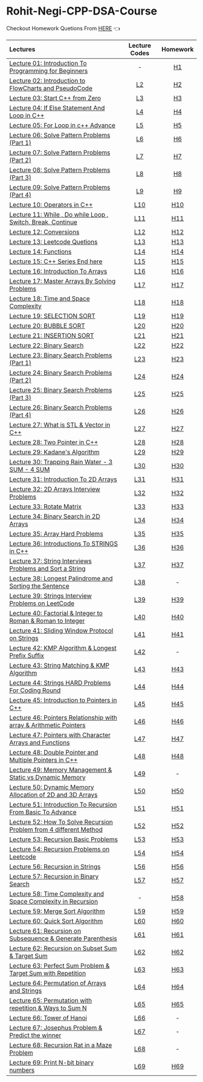 # Rohit-Negi-CPP-DSA-Course

Checkout Homework Quetions From [HERE](https://drive.google.com/drive/folders/1N9UUtFHRe5a8h1vq3iEVEyvXM5sZDRHv) 👈




| Lectures                                                                                                                                                    |                                               Lecture Codes                                                |                                                Homework                                                |
| :---------------------------------------------------------------------------------------------------------------------------------------------------------- | :--------------------------------------------------------------------------------------------------------: | :----------------------------------------------------------------------------------------------------: |
| [Lecture 01: Introduction To Programming for Beginners](https://www.youtube.com/watch?v=y3OOaXrFy-Q&list=PLQEaRBV9gAFu4ovJ41PywklqI7IyXwr01)                |                                                     -                                                      | [H1](https://github.com/ArhanBytes/Rohit-Negi-CPP-DSA-Course/tree/main/Lectures/Lecture_001/Homework)  |
| [Lecture 02: Introduction to FlowCharts and PseudoCode](https://www.youtube.com/watch?v=H_9MSvTL74g&list=PLQEaRBV9gAFu4ovJ41PywklqI7IyXwr01&index=2)        | [L2](https://github.com/ArhanBytes/Rohit-Negi-CPP-DSA-Course/tree/main/Lectures/Lecture_002/Lecture_Code)  | [H2](https://github.com/ArhanBytes/Rohit-Negi-CPP-DSA-Course/tree/main/Lectures/Lecture_002/Homework)  |
| [Lecture 03: Start C++ from Zero](https://www.youtube.com/watch?v=2Gexv2eld4Y&list=PLQEaRBV9gAFu4ovJ41PywklqI7IyXwr01&index=4)                              | [L3](https://github.com/ArhanBytes/Rohit-Negi-CPP-DSA-Course/tree/main/Lectures/Lecture_003/Lecture_Code)  | [H3](https://github.com/ArhanBytes/Rohit-Negi-CPP-DSA-Course/tree/main/Lectures/Lecture_003/Homework)  |
| [Lecture 04: If Else Statement And Loop in C++](https://www.youtube.com/watch?v=gGaJJovz-4k&list=PLQEaRBV9gAFu4ovJ41PywklqI7IyXwr01&index=5)                | [L4](https://github.com/ArhanBytes/Rohit-Negi-CPP-DSA-Course/tree/main/Lectures/Lecture_004/Lecture_Code)  | [H4](https://github.com/ArhanBytes/Rohit-Negi-CPP-DSA-Course/tree/main/Lectures/Lecture_004/Homework)  |
| [Lecture 05: For Loop in c++ Advance](https://www.youtube.com/watch?v=7qINbIQK_J8&list=PLQEaRBV9gAFu4ovJ41PywklqI7IyXwr01&index=6)                          | [L5](https://github.com/ArhanBytes/Rohit-Negi-CPP-DSA-Course/tree/main/Lectures/Lecture_005/Lecture_Code)  | [H5](https://github.com/ArhanBytes/Rohit-Negi-CPP-DSA-Course/tree/main/Lectures/Lecture_005/Homework)  |
| [Lecture 06: Solve  Pattern Problems (Part 1)](https://www.youtube.com/watch?v=0LawAwK5OaI&list=PLQEaRBV9gAFu4ovJ41PywklqI7IyXwr01&index=6)                 | [L6](https://github.com/ArhanBytes/Rohit-Negi-CPP-DSA-Course/tree/main/Lectures/Lecture_006/Lecture_Code)  | [H6](https://github.com/ArhanBytes/Rohit-Negi-CPP-DSA-Course/tree/main/Lectures/Lecture_006/Homework)  |
| [Lecture 07: Solve  Pattern Problems (Part 2)](https://www.youtube.com/watch?v=-o6MPFfGipU&list=PLQEaRBV9gAFu4ovJ41PywklqI7IyXwr01&index=7)                 | [L7](https://github.com/ArhanBytes/Rohit-Negi-CPP-DSA-Course/tree/main/Lectures/Lecture_007/Lecture_Code)  | [H7](https://github.com/ArhanBytes/Rohit-Negi-CPP-DSA-Course/tree/main/Lectures/Lecture_007/Homework)  |
| [Lecture 08: Solve  Pattern Problems (Part 3)](https://www.youtube.com/watch?v=mtQwWAxWbDY&list=PLQEaRBV9gAFu4ovJ41PywklqI7IyXwr01&index=9)                 | [L8](https://github.com/ArhanBytes/Rohit-Negi-CPP-DSA-Course/tree/main/Lectures/Lecture_008/Lecture_Code)  | [H8](https://github.com/ArhanBytes/Rohit-Negi-CPP-DSA-Course/tree/main/Lectures/Lecture_008/Homework)  |
| [Lecture 09: Solve  Pattern Problems (Part 4)](https://www.youtube.com/watch?v=CaLtCuji8z0&list=PLQEaRBV9gAFu4ovJ41PywklqI7IyXwr01&index=11)                | [L9](https://github.com/ArhanBytes/Rohit-Negi-CPP-DSA-Course/tree/main/Lectures/Lecture_009/Lecture_Code)  | [H9](https://github.com/ArhanBytes/Rohit-Negi-CPP-DSA-Course/tree/main/Lectures/Lecture_009/Homework)  |
| [Lecture 10: Operators in C++](https://www.youtube.com/watch?v=HI0mNthclGE&list=PLQEaRBV9gAFu4ovJ41PywklqI7IyXwr01&index=12)                                | [L10](https://github.com/ArhanBytes/Rohit-Negi-CPP-DSA-Course/tree/main/Lectures/Lecture_010/Lecture_Code) | [H10](https://github.com/ArhanBytes/Rohit-Negi-CPP-DSA-Course/tree/main/Lectures/Lecture_010/Homework) |
| [Lecture 11: While , Do while Loop , Switch, Break, Continue](https://www.youtube.com/watch?v=kYbTxu1_H-o&list=PLQEaRBV9gAFu4ovJ41PywklqI7IyXwr01&index=11) | [L11](https://github.com/ArhanBytes/Rohit-Negi-CPP-DSA-Course/tree/main/Lectures/Lecture_011/Lecture_Code) | [H11](https://github.com/ArhanBytes/Rohit-Negi-CPP-DSA-Course/tree/main/Lectures/Lecture_011/Homework) |
| [Lecture 12: Conversions](https://www.youtube.com/watch?v=iGRXq30nx6g&list=PLQEaRBV9gAFu4ovJ41PywklqI7IyXwr01&index=12)                                     | [L12](https://github.com/ArhanBytes/Rohit-Negi-CPP-DSA-Course/tree/main/Lectures/Lecture_012/Lecture_Code) | [H12](https://github.com/ArhanBytes/Rohit-Negi-CPP-DSA-Course/tree/main/Lectures/Lecture_012/Homework) |
| [Lecture 13: Leetcode Quetions](https://www.youtube.com/watch?v=0j7879JOgIU&list=PLQEaRBV9gAFu4ovJ41PywklqI7IyXwr01&index=13)                               | [L13](https://github.com/ArhanBytes/Rohit-Negi-CPP-DSA-Course/tree/main/Lectures/Lecture_013/Lecture_Code) | [H13](https://github.com/ArhanBytes/Rohit-Negi-CPP-DSA-Course/tree/main/Lectures/Lecture_013/Homework) |
| [Lecture 14: Functions](https://www.youtube.com/watch?v=0j7879JOgIU&list=PLQEaRBV9gAFu4ovJ41PywklqI7IyXwr01&index=13)                                       | [L14](https://github.com/ArhanBytes/Rohit-Negi-CPP-DSA-Course/tree/main/Lectures/Lecture_014/Lecture_Code) | [H14](https://github.com/ArhanBytes/Rohit-Negi-CPP-DSA-Course/tree/main/Lectures/Lecture_014/Homework) |
| [Lecture 15: C++ Series End here](https://www.youtube.com/watch?v=KNtyCUH-2oM&list=PLQEaRBV9gAFu4ovJ41PywklqI7IyXwr01&index=15)                             | [L15](https://github.com/ArhanBytes/Rohit-Negi-CPP-DSA-Course/tree/main/Lectures/Lecture_015/Lecture_Code) | [H15](https://github.com/ArhanBytes/Rohit-Negi-CPP-DSA-Course/tree/main/Lectures/Lecture_015/Homework) |
| [Lecture 16: Introduction To Arrays](https://www.youtube.com/watch?v=moZNKL37w-s&list=PLQEaRBV9gAFu4ovJ41PywklqI7IyXwr01&index=16)                          | [L16](https://github.com/ArhanBytes/Rohit-Negi-CPP-DSA-Course/tree/main/Lectures/Lecture_016/Lecture_Code) | [H16](https://github.com/ArhanBytes/Rohit-Negi-CPP-DSA-Course/tree/main/Lectures/Lecture_016/Homework) |
| [Lecture 17: Master Arrays By Solving Problems](https://www.youtube.com/watch?v=567332frcF0&list=PLQEaRBV9gAFu4ovJ41PywklqI7IyXwr01&index=17)               | [L17](https://github.com/ArhanBytes/Rohit-Negi-CPP-DSA-Course/tree/main/Lectures/Lecture_017/Lecture_Code) | [H17](https://github.com/ArhanBytes/Rohit-Negi-CPP-DSA-Course/tree/main/Lectures/Lecture_017/Homework) |
| [Lecture 18: Time and Space Complexity](https://www.youtube.com/watch?v=hUdqNPhXOh4&list=PLQEaRBV9gAFu4ovJ41PywklqI7IyXwr01&index=18)                       | [L18](https://github.com/ArhanBytes/Rohit-Negi-CPP-DSA-Course/tree/main/Lectures/Lecture_018/Lecture_Code) | [H18](https://github.com/ArhanBytes/Rohit-Negi-CPP-DSA-Course/tree/main/Lectures/Lecture_018/Homework) |
| [Lecture 19: SELECTION SORT](https://www.youtube.com/watch?v=9_B6TmAHveU&list=PLQEaRBV9gAFu4ovJ41PywklqI7IyXwr01&index=20)                                  | [L19](https://github.com/ArhanBytes/Rohit-Negi-CPP-DSA-Course/tree/main/Lectures/Lecture_019/Lecture_Code) | [H19](https://github.com/ArhanBytes/Rohit-Negi-CPP-DSA-Course/tree/main/Lectures/Lecture_019/Homework) |
| [Lecture 20: BUBBLE SORT](https://www.youtube.com/watch?v=V3vM_m2iFtk&list=PLQEaRBV9gAFu4ovJ41PywklqI7IyXwr01&index=20)                                     | [L20](https://github.com/ArhanBytes/Rohit-Negi-CPP-DSA-Course/tree/main/Lectures/Lecture_020/Lecture_Code) | [H20](https://github.com/ArhanBytes/Rohit-Negi-CPP-DSA-Course/tree/main/Lectures/Lecture_020/Homework) |
| [Lecture 21: INSERTION SORT](https://www.youtube.com/watch?v=YpZUgiT1N94&list=PLQEaRBV9gAFu4ovJ41PywklqI7IyXwr01&index=21)                                  | [L21](https://github.com/ArhanBytes/Rohit-Negi-CPP-DSA-Course/tree/main/Lectures/Lecture_021/Lecture_Code) | [H21](https://github.com/ArhanBytes/Rohit-Negi-CPP-DSA-Course/tree/main/Lectures/Lecture_021/Homework) |
| [Lecture 22: Binary Search](https://www.youtube.com/watch?v=0Hwpzd-bSck&list=PLQEaRBV9gAFu4ovJ41PywklqI7IyXwr01&index=22)                                   | [L22](https://github.com/ArhanBytes/Rohit-Negi-CPP-DSA-Course/tree/main/Lectures/Lecture_022/Lecture_Code) | [H22](https://github.com/ArhanBytes/Rohit-Negi-CPP-DSA-Course/tree/main/Lectures/Lecture_022/Homework) |
| [Lecture 23: Binary Search Problems (Part 1)](https://www.youtube.com/watch?v=740PMblqK6o&list=PLQEaRBV9gAFu4ovJ41PywklqI7IyXwr01&index=24)                 | [L23](https://github.com/ArhanBytes/Rohit-Negi-CPP-DSA-Course/tree/main/Lectures/Lecture_023/Lecture_Code) | [H23](https://github.com/ArhanBytes/Rohit-Negi-CPP-DSA-Course/tree/main/Lectures/Lecture_023/Homework) |
| [Lecture 24: Binary Search Problems (Part 2)](https://www.youtube.com/watch?v=w2HOAYymS3A&list=PLQEaRBV9gAFu4ovJ41PywklqI7IyXwr01&index=24)                 | [L24](https://github.com/ArhanBytes/Rohit-Negi-CPP-DSA-Course/tree/main/Lectures/Lecture_024/Lecture_Code) | [H24](https://github.com/ArhanBytes/Rohit-Negi-CPP-DSA-Course/tree/main/Lectures/Lecture_024/Homework) |
| [Lecture 25: Binary Search Problems (Part 3)](https://www.youtube.com/watch?v=znIFTUyOQvI&list=PLQEaRBV9gAFu4ovJ41PywklqI7IyXwr01&index=25)                 | [L25](https://github.com/ArhanBytes/Rohit-Negi-CPP-DSA-Course/tree/main/Lectures/Lecture_025/Lecture_Code) | [H25](https://github.com/ArhanBytes/Rohit-Negi-CPP-DSA-Course/tree/main/Lectures/Lecture_025/Homework) |
| [Lecture 26: Binary Search Problems (Part 4)](https://www.youtube.com/watch?v=ThCyc5GcuRQ&list=PLQEaRBV9gAFu4ovJ41PywklqI7IyXwr01&index=26)                 | [L26](https://github.com/ArhanBytes/Rohit-Negi-CPP-DSA-Course/tree/main/Lectures/Lecture_026/Lecture_Code) | [H26](https://github.com/ArhanBytes/Rohit-Negi-CPP-DSA-Course/tree/main/Lectures/Lecture_026/Homework) |
| [Lecture 27: What is STL & Vector in C++](https://www.youtube.com/watch?v=-tDAAOYFehc&list=PLQEaRBV9gAFu4ovJ41PywklqI7IyXwr01&index=27)                 | [L27](https://github.com/ArhanBytes/Rohit-Negi-CPP-DSA-Course/tree/main/Lectures/Lecture_027/Lecture_Code) | [H27](https://github.com/ArhanBytes/Rohit-Negi-CPP-DSA-Course/tree/main/Lectures/Lecture_027/Homework) |
| [Lecture 28: Two Pointer in C++](https://www.youtube.com/watch?v=KKPjlsLSs5w&list=PLQEaRBV9gAFu4ovJ41PywklqI7IyXwr01&index=28)                 | [L28](https://github.com/ArhanBytes/Rohit-Negi-CPP-DSA-Course/tree/main/Lectures/Lecture_028/Lecture_Code) | [H28](https://github.com/ArhanBytes/Rohit-Negi-CPP-DSA-Course/tree/main/Lectures/Lecture_028/Homework) |
| [Lecture 29: Kadane's Algorithm](https://www.youtube.com/watch?v=2YksXVZitrE&list=PLQEaRBV9gAFu4ovJ41PywklqI7IyXwr01&index=30)                 | [L29](https://github.com/ArhanBytes/Rohit-Negi-CPP-DSA-Course/tree/main/Lectures/Lecture_029/Lecture_Code) | [H29](https://github.com/ArhanBytes/Rohit-Negi-CPP-DSA-Course/tree/main/Lectures/Lecture_029/Homework) |
| [Lecture 30: Trapping Rain Water - 3 SUM - 4 SUM](https://www.youtube.com/watch?v=p6YN-l9QW7c&list=PLQEaRBV9gAFu4ovJ41PywklqI7IyXwr01&index=30)                 | [L30](https://github.com/ArhanBytes/Rohit-Negi-CPP-DSA-Course/tree/main/Lectures/Lecture_030/Lecture_Code) | [H30](https://github.com/ArhanBytes/Rohit-Negi-CPP-DSA-Course/tree/main/Lectures/Lecture_030/Homework) |
| [Lecture 31: Introduction To 2D Arrays](https://www.youtube.com/watch?v=kP5EoGyTHbA&list=PLQEaRBV9gAFu4ovJ41PywklqI7IyXwr01&index=31)                 | [L31](https://github.com/ArhanBytes/Rohit-Negi-CPP-DSA-Course/tree/main/Lectures/Lecture_031/Lecture_Code) | [H31](https://github.com/ArhanBytes/Rohit-Negi-CPP-DSA-Course/tree/main/Lectures/Lecture_031/Homework) |
| [Lecture 32: 2D Arrays Interview Problems](https://www.youtube.com/watch?v=Iow9P1QsjhE&list=PLQEaRBV9gAFu4ovJ41PywklqI7IyXwr01&index=32)                 | [L32](https://github.com/ArhanBytes/Rohit-Negi-CPP-DSA-Course/tree/main/Lectures/Lecture_032/Lecture_Code) | [H32](https://github.com/ArhanBytes/Rohit-Negi-CPP-DSA-Course/tree/main/Lectures/Lecture_032/Homework) |
| [Lecture 33: Rotate Matrix](https://www.youtube.com/watch?v=ZtSkN2aoCko&list=PLQEaRBV9gAFu4ovJ41PywklqI7IyXwr01&index=34&ab_channel=CoderArmy)                 | [L33](https://github.com/ArhanBytes/Rohit-Negi-CPP-DSA-Course/tree/main/Lectures/Lecture_033/Lecture_Code) | [H33](https://github.com/ArhanBytes/Rohit-Negi-CPP-DSA-Course/tree/main/Lectures/Lecture_033/Homework) |
| [Lecture 34: Binary Search in 2D Arrays](https://www.youtube.com/watch?v=BA1ppstdJi8&list=PLQEaRBV9gAFu4ovJ41PywklqI7IyXwr01&index=34&ab_channel=CoderArmy)                 | [L34](https://github.com/ArhanBytes/Rohit-Negi-CPP-DSA-Course/tree/main/Lectures/Lecture_034/Lecture_Code) | [H34](https://github.com/ArhanBytes/Rohit-Negi-CPP-DSA-Course/tree/main/Lectures/Lecture_034/Homework) |
| [Lecture 35: Array Hard Problems](https://www.youtube.com/watch?v=ncvJHz_gffI&list=PLQEaRBV9gAFu4ovJ41PywklqI7IyXwr01&index=35&ab_channel=CoderArmy)                 | [L35](https://github.com/ArhanBytes/Rohit-Negi-CPP-DSA-Course/tree/main/Lectures/Lecture_035/Lecture_Code) | [H35](https://github.com/ArhanBytes/Rohit-Negi-CPP-DSA-Course/tree/main/Lectures/Lecture_035/Homework) |
| [Lecture 36: Introductions To STRINGS in C++](https://www.youtube.com/watch?v=FkaIZAQKmWU&list=PLQEaRBV9gAFu4ovJ41PywklqI7IyXwr01&index=36&ab_channel=CoderArmy)                 | [L36](https://github.com/ArhanBytes/Rohit-Negi-CPP-DSA-Course/tree/main/Lectures/Lecture_036/Lecture_Code) | [H36](https://github.com/ArhanBytes/Rohit-Negi-CPP-DSA-Course/tree/main/Lectures/Lecture_036/Homework) |
| [Lecture 37: String Interviews Problems and Sort a String](https://www.youtube.com/watch?v=BCHJ9YizW7w&list=PLQEaRBV9gAFu4ovJ41PywklqI7IyXwr01&index=37&ab_channel=CoderArmy)                 | [L37](https://github.com/ArhanBytes/Rohit-Negi-CPP-DSA-Course/tree/main/Lectures/Lecture_037/Lecture_Code) | [H37](https://github.com/ArhanBytes/Rohit-Negi-CPP-DSA-Course/tree/main/Lectures/Lecture_037/Homework) |
| [Lecture 38: Longest Palindrome and Sorting the Sentence](https://www.youtube.com/watch?v=U1OZQl1fU7g&list=PLQEaRBV9gAFu4ovJ41PywklqI7IyXwr01&index=38&ab_channel=CoderArmy)                 | [L38](https://github.com/ArhanBytes/Rohit-Negi-CPP-DSA-Course/tree/main/Lectures/Lecture_038/Lecture_Code) | - |
| [Lecture 39: Strings Interview Problems on LeetCode](https://www.youtube.com/watch?v=iw9CK0ssgDU&list=PLQEaRBV9gAFu4ovJ41PywklqI7IyXwr01&index=40&ab_channel=CoderArmy)                 | [L39](https://github.com/ArhanBytes/Rohit-Negi-CPP-DSA-Course/tree/main/Lectures/Lecture_039/Lecture_Code) | [H39](https://github.com/ArhanBytes/Rohit-Negi-CPP-DSA-Course/tree/main/Lectures/Lecture_039/Homework) |
| [Lecture 40: Factorial & Integer to Roman & Roman to Integer](https://www.youtube.com/watch?v=BXocVkXthOE&list=PLQEaRBV9gAFu4ovJ41PywklqI7IyXwr01&index=40&ab_channel=CoderArmy)                 | [L40](https://github.com/ArhanBytes/Rohit-Negi-CPP-DSA-Course/tree/main/Lectures/Lecture_040/Lecture_Code) | [H40](https://github.com/ArhanBytes/Rohit-Negi-CPP-DSA-Course/tree/main/Lectures/Lecture_040/Homework) |
| [Lecture 41: Sliding Window Protocol on Strings](https://www.youtube.com/watch?v=swBjx46TSP4&list=PLQEaRBV9gAFu4ovJ41PywklqI7IyXwr01&index=43&ab_channel=CoderArmy)                 | [L41](https://github.com/ArhanBytes/Rohit-Negi-CPP-DSA-Course/tree/main/Lectures/Lecture_041/Lecture_Code) | [H41](https://github.com/ArhanBytes/Rohit-Negi-CPP-DSA-Course/tree/main/Lectures/Lecture_041/Homework) |
| [Lecture 42: KMP Algorithm & Longest Prefix Suffix](https://www.youtube.com/watch?v=sODA1BzFvsE&list=PLQEaRBV9gAFu4ovJ41PywklqI7IyXwr01&index=42&ab_channel=CoderArmy)                 | [L42](https://github.com/ArhanBytes/Rohit-Negi-CPP-DSA-Course/tree/main/Lectures/Lecture_042/Lecture_Code) | - |
| [Lecture 43: String Matching & KMP Algorithm](https://www.youtube.com/watch?v=6gQR8TaFXMw&list=PLQEaRBV9gAFu4ovJ41PywklqI7IyXwr01&index=44&ab_channel=CoderArmy)                 | [L43](https://github.com/ArhanBytes/Rohit-Negi-CPP-DSA-Course/tree/main/Lectures/Lecture_043/Lecture_Code) | [H43](https://github.com/ArhanBytes/Rohit-Negi-CPP-DSA-Course/tree/main/Lectures/Lecture_043/Homework)  |
| [Lecture 44: Strings HARD Problems For Coding Round](https://www.youtube.com/watch?v=VB-tDA9TOq0&list=PLQEaRBV9gAFu4ovJ41PywklqI7IyXwr01&index=46&ab_channel=CoderArmy)                 | [L44](https://github.com/ArhanBytes/Rohit-Negi-CPP-DSA-Course/tree/main/Lectures/Lecture_044/Lecture_Code) | [H44](https://github.com/ArhanBytes/Rohit-Negi-CPP-DSA-Course/tree/main/Lectures/Lecture_044/Homework)  |
| [Lecture 45: Introduction to Pointers in C++](https://www.youtube.com/watch?v=EUPirt55uY4&list=PLQEaRBV9gAFu4ovJ41PywklqI7IyXwr01&index=45&ab_channel=CoderArmy)                 | [L45](https://github.com/ArhanBytes/Rohit-Negi-CPP-DSA-Course/tree/main/Lectures/Lecture_045/Lecture_Code) | [H45](https://github.com/ArhanBytes/Rohit-Negi-CPP-DSA-Course/tree/main/Lectures/Lecture_045/Homework)  |
| [Lecture 46: Pointers Relationship with array & Arithmetic Pointers](https://www.youtube.com/watch?v=KA3XnH6eYpY&list=PLQEaRBV9gAFu4ovJ41PywklqI7IyXwr01&index=46)                 | [L46](https://github.com/ArhanBytes/Rohit-Negi-CPP-DSA-Course/tree/main/Lectures/Lecture_046/Lecture_Code) | [H46](https://github.com/ArhanBytes/Rohit-Negi-CPP-DSA-Course/tree/main/Lectures/Lecture_046/Homework)  |
| [Lecture 47: Pointers with Character Arrays and Functions](https://www.youtube.com/watch?v=FfNA_g0Quh0&list=PLQEaRBV9gAFu4ovJ41PywklqI7IyXwr01&index=47)                 | [L47](https://github.com/ArhanBytes/Rohit-Negi-CPP-DSA-Course/tree/main/Lectures/Lecture_047/Lecture_Code) | [H47](https://github.com/ArhanBytes/Rohit-Negi-CPP-DSA-Course/tree/main/Lectures/Lecture_047/Homework)  |
| [Lecture 48: Double Pointer and Multiple Pointers in C++](https://www.youtube.com/watch?v=j2GInxA3HpI&list=PLQEaRBV9gAFu4ovJ41PywklqI7IyXwr01&index=48)                 | [L48](https://github.com/ArhanBytes/Rohit-Negi-CPP-DSA-Course/tree/main/Lectures/Lecture_048/Lecture_Code) | [H48](https://github.com/ArhanBytes/Rohit-Negi-CPP-DSA-Course/tree/main/Lectures/Lecture_048/Homework)  |
| [Lecture 49: Memory Management & Static vs Dynamic Memory](https://www.youtube.com/watch?v=bLYuiCD0Sr4&list=PLQEaRBV9gAFu4ovJ41PywklqI7IyXwr01&index=49)                 | [L49](https://github.com/ArhanBytes/Rohit-Negi-CPP-DSA-Course/tree/main/Lectures/Lecture_049/Lecture_Code) |  -  |
| [Lecture 50: Dynamic Memory Allocation of 2D and 3D Arrays](https://www.youtube.com/watch?v=tFCc2ESnG4w)                 | [L50](https://github.com/ArhanBytes/Rohit-Negi-CPP-DSA-Course/tree/main/Lectures/Lecture_050/Lecture_Code) | [H50](https://github.com/ArhanBytes/Rohit-Negi-CPP-DSA-Course/tree/main/Lectures/Lecture_050/Homework)  |
| [Lecture 51: Introduction To Recursion From Basic To Advance](https://www.youtube.com/watch?v=KA3XnH6eYpY&list=PLQEaRBV9gAFu4ovJ41PywklqI7IyXwr01&index=46)                 | [L51](https://github.com/ArhanBytes/Rohit-Negi-CPP-DSA-Course/tree/main/Lectures/Lecture_051/Lecture_Code) | [H51](https://github.com/ArhanBytes/Rohit-Negi-CPP-DSA-Course/tree/main/Lectures/Lecture_051/Homework)  |
| [Lecture 52: How To Solve Recursion Problem from 4 different Method](https://www.youtube.com/watch?v=2OQ46x0Zka8)                 | [L52](https://github.com/ArhanBytes/Rohit-Negi-CPP-DSA-Course/tree/main/Lectures/Lecture_052/Lecture_Code) | [H52](https://github.com/ArhanBytes/Rohit-Negi-CPP-DSA-Course/tree/main/Lectures/Lecture_052/Homework)  |
| [Lecture 53: Recursion Basic Problems](https://www.youtube.com/watch?v=LLsIA8U3z18)                 | [L53](https://github.com/ArhanBytes/Rohit-Negi-CPP-DSA-Course/tree/main/Lectures/Lecture_053/Lecture_Code) | [H53](https://github.com/ArhanBytes/Rohit-Negi-CPP-DSA-Course/tree/main/Lectures/Lecture_053/Homework)  |
| [Lecture 54: Recursion Problems on Leetcode](https://www.youtube.com/watch?v=LK0XSDoN62Y)                 | [L54](https://github.com/ArhanBytes/Rohit-Negi-CPP-DSA-Course/tree/main/Lectures/Lecture_054/Lecture_Code) | [H54](https://github.com/ArhanBytes/Rohit-Negi-CPP-DSA-Course/tree/main/Lectures/Lecture_054/Homework)  |
| [Lecture 56: Recursion in Strings](https://www.youtube.com/watch?v=HsrNq_14GhY)                 | [L56](https://github.com/ArhanBytes/Rohit-Negi-CPP-DSA-Course/tree/main/Lectures/Lecture_056/Lecture_Code) | [H56](https://github.com/ArhanBytes/Rohit-Negi-CPP-DSA-Course/tree/main/Lectures/Lecture_056/Homework)  |
| [Lecture 57: Recursion in Binary Search](https://www.youtube.com/watch?v=OnrJK8DcD2M)                 | [L57](https://github.com/ArhanBytes/Rohit-Negi-CPP-DSA-Course/tree/main/Lectures/Lecture_057/Lecture_Code) | [H57](https://github.com/ArhanBytes/Rohit-Negi-CPP-DSA-Course/tree/main/Lectures/Lecture_057/Homework)  |
| [Lecture 58: Time Complexity and Space Complexity in Recursion](https://www.youtube.com/watch?v=2Ekun-ocGnQ&list=PLQEaRBV9gAFu4ovJ41PywklqI7IyXwr01&index=59)                 | - | [H58](https://github.com/ArhanBytes/Rohit-Negi-CPP-DSA-Course/tree/main/Lectures/Lecture_058/Homework)  |
| [Lecture 59: Merge Sort Algorithm](https://www.youtube.com/watch?v=86HOPLCgc00&list=PLQEaRBV9gAFu4ovJ41PywklqI7IyXwr01&index=62)                 | [L59](https://github.com/ArhanBytes/Rohit-Negi-CPP-DSA-Course/tree/main/Lectures/Lecture_059/Lecture_Code) | [H59](https://github.com/ArhanBytes/Rohit-Negi-CPP-DSA-Course/tree/main/Lectures/Lecture_059/Homework)  |
| [Lecture 60: Quick Sort Algorithm](https://www.youtube.com/watch?v=iVj8uyd50f4&list=PLQEaRBV9gAFu4ovJ41PywklqI7IyXwr01&index=60)                 | [L60](https://github.com/ArhanBytes/Rohit-Negi-CPP-DSA-Course/tree/main/Lectures/Lecture_060/Lecture_Code) | [H60](https://github.com/ArhanBytes/Rohit-Negi-CPP-DSA-Course/tree/main/Lectures/Lecture_060/Homework)  |
| [Lecture 61: Recursion on Subsequence & Generate Parenthesis](https://www.youtube.com/watch?v=VxFM14y1-v4&list=PLQEaRBV9gAFu4ovJ41PywklqI7IyXwr01&index=61)                 | [L61](https://github.com/ArhanBytes/Rohit-Negi-CPP-DSA-Course/tree/main/Lectures/Lecture_061/Lecture_Code) | [H61](https://github.com/ArhanBytes/Rohit-Negi-CPP-DSA-Course/tree/main/Lectures/Lecture_061/Homework)  |
| [Lecture 62: Recursion on Subset Sum & Target Sum](https://www.youtube.com/watch?v=73X0vvmUNHE&list=PLQEaRBV9gAFu4ovJ41PywklqI7IyXwr01&index=62)                 | [L62](https://github.com/ArhanBytes/Rohit-Negi-CPP-DSA-Course/tree/main/Lectures/Lecture_062/Lecture_Code) | [H62](https://github.com/ArhanBytes/Rohit-Negi-CPP-DSA-Course/tree/main/Lectures/Lecture_062/Homework)  |
| [Lecture 63: Perfect Sum Problem & Target Sum with Repetition](https://www.youtube.com/watch?v=ki9elYV2r24&list=PLQEaRBV9gAFu4ovJ41PywklqI7IyXwr01&index=63)                 | [L63](https://github.com/ArhanBytes/Rohit-Negi-CPP-DSA-Course/tree/main/Lectures/Lecture_063/Lecture_Code) | [H63](https://github.com/ArhanBytes/Rohit-Negi-CPP-DSA-Course/tree/main/Lectures/Lecture_063/Homework)  |
| [Lecture 64: Permutation of Arrays and Strings](https://www.youtube.com/watch?v=i7ev3Rb6dEo&list=PLQEaRBV9gAFu4ovJ41PywklqI7IyXwr01&index=66)                 | [L64](https://github.com/ArhanBytes/Rohit-Negi-CPP-DSA-Course/tree/main/Lectures/Lecture_064/Lecture_Code) | [H64](https://github.com/ArhanBytes/Rohit-Negi-CPP-DSA-Course/tree/main/Lectures/Lecture_064/Homework)  |
| [Lecture 65: Permutation with repetition & Ways to Sum N](https://www.youtube.com/watch?v=CQOUIxwQmec&list=PLQEaRBV9gAFu4ovJ41PywklqI7IyXwr01&index=66)                 | [L65](https://github.com/ArhanBytes/Rohit-Negi-CPP-DSA-Course/tree/main/Lectures/Lecture_065/Lecture_Code) | [H65](https://github.com/ArhanBytes/Rohit-Negi-CPP-DSA-Course/tree/main/Lectures/Lecture_065/Homework)  |
| [Lecture 66: Tower of Hanoi](https://youtu.be/V5vNq2WOPGE?si=LRq5kQfXLtGVVdkh)                 | [L66](https://github.com/ArhanBytes/Rohit-Negi-CPP-DSA-Course/tree/main/Lectures/Lecture_066/Lecture_Code) | -  |
| [Lecture 67: Josephus Problem & Predict the winner](https://www.youtube.com/watch?v=WoLrGKbxR-M&list=PLQEaRBV9gAFu4ovJ41PywklqI7IyXwr01&index=67)                 | [L67](https://github.com/ArhanBytes/Rohit-Negi-CPP-DSA-Course/tree/main/Lectures/Lecture_067/Lecture_Code) | -  |
| [Lecture 68: Recursion Rat in a Maze Problem](https://www.youtube.com/watch?v=r6I99L8E410&list=PLQEaRBV9gAFu4ovJ41PywklqI7IyXwr01&index=68)                 | [L68](https://github.com/ArhanBytes/Rohit-Negi-CPP-DSA-Course/tree/main/Lectures/Lecture_068/Lecture_Code) | -  |
| [Lecture 69: Print N-bit binary numbers](https://www.youtube.com/watch?v=Rsz-P47fy4c&list=PLQEaRBV9gAFu4ovJ41PywklqI7IyXwr01&index=69)                 | [L69](https://github.com/ArhanBytes/Rohit-Negi-CPP-DSA-Course/tree/main/Lectures/Lecture_069/Lecture_Code) |  [H69](https://github.com/ArhanBytes/Rohit-Negi-CPP-DSA-Course/tree/main/Lectures/Lecture_069/Homework)|
